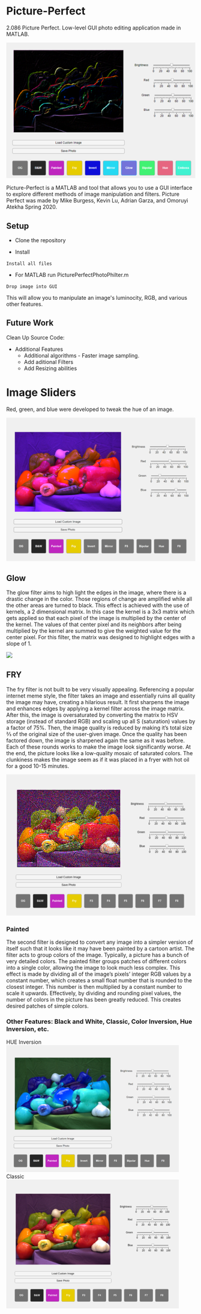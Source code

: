 # Picture-Perfect
2.086 Picture Perfect. Low-level GUI photo editing application made in MATLAB.

<img src="https://github.com/oeatekha/Picture-Perfect/blob/main/UI%20GLOW.png" width="800"/>

Picture-Perfect is a MATLAB and tool that allows you to use a GUI interface to explore different methods of image manipulation and filters.
Picture Perfect was made by Mike Burgess, Kevin Lu, Adrian Garza, and Omoruyi Atekha Spring 2020. 


## Setup

* Clone the repository

* Install
```
Install all files
```
* For MATLAB run PicturePerfectPhotoPhilter.m
```
Drop image into GUI
```

This will allow you to manipulate an image's luminocity, RGB, and various other features. 


## Future Work
Clean Up Source Code:
* Additional Features
  * Additional algorithms - Faster image sampling.
  * Add aditional Filters
  * Add Resizing abilities

 

# Image Sliders
Red, green, and blue were developed to tweak the hue of an image. 

![](https://github.com/oeatekha/Picture-Perfect/blob/main/UIMAGESLIDER%20(1).png)

## Glow
The glow filter aims to high light the edges in the image, where there is a drastic change in the color. Those regions of change are amplified while all the 
other areas are turned to black. This effect is achieved with the use of kernels, a 2 dimensional matrix. In this case the kernel is a 3x3 matrix which gets 
applied so that each pixel of the image is multiplied by the center of the kernel. The values of that center pixel and its neighbors after being multiplied by 
the kernel are summed to give the weighted value for the center pixel. For this filter, the matrix was designed to highlight edges with a slope of 1. 

![](https://github.com/oeatekha/Picture-Perfect/blob/main/UI%20GLOW.pngg)

## FRY
The fry filter is not built to be very visually appealing. Referencing a popular internet meme style, the filter takes an image and essentially ruins all quality the 
image may have, creating a hilarious result. It first sharpens the image and enhances edges by applying a kernel filter across the image matrix. After this, the image 
is oversaturated by converting the matrix to HSV storage (instead of standard RGB) and scaling up all S (saturation) values by a factor of 75%. Then, the image quality
is reduced by making it’s total size ⅔ of the original size of the user-given image. Once the quality has been factored down, the image is sharpened again the same as 
it was before. Each of these rounds works to make the image look significantly worse. At the end, the picture looks like a low-quality mosaic of saturated colors. 
The clunkiness makes the image seem as if it was placed in a fryer with hot oil for a good 10-15 minutes.

![](https://github.com/oeatekha/Picture-Perfect/blob/main/UIMAGESLIDER%20(2).png)


### Painted
The second filter is designed to convert any image into a simpler version of itself such that it looks like it may have been painted by a cartoon artist. The filter acts 
to group colors of the image. Typically, a picture has a bunch of very detailed colors. The painted filter groups patches of different colors into a single color, allowing
the image to look much less complex. This effect is made by dividing all of the image’s pixels’ integer RGB values by a constant number, which creates a small float number 
that is rounded to the closest integer. This number is then multiplied by a constant number to scale it upwards. Effectively, by dividing and rounding pixel values, the number
of colors in the picture has been greatly reduced. This creates desired patches of simple colors. 

### Other Features: Black and White, Classic, Color Inversion, Hue Inversion, etc.

<div>
HUE Inversion
<img src="https://github.com/oeatekha/Picture-Perfect/blob/main/HUEINV.png" width="460">
Classic 
<img src="https://github.com/oeatekha/Picture-Perfect/blob/main/UI.png" width="460">
</div>

